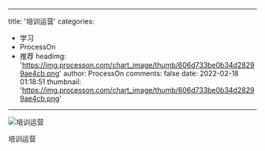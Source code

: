
---
title: '培训运营'
categories: 
 - 学习
 - ProcessOn
 - 推荐
headimg: 'https://img.processon.com/chart_image/thumb/606d733be0b34d28299ae4cb.png'
author: ProcessOn
comments: false
date: 2022-02-18 01:18:51
thumbnail: 'https://img.processon.com/chart_image/thumb/606d733be0b34d28299ae4cb.png'
---

<div>   
<img class="thumb" alt="培训运营" src="https://img.processon.com/chart_image/thumb/606d733be0b34d28299ae4cb.png" referrerpolicy="no-referrer">
<p>培训运营</p>  
</div>
            